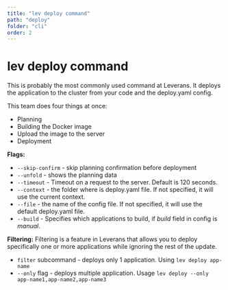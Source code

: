 ```yaml
---
title: "lev deploy command"
path: "deploy"
folder: "cli"
order: 2
---
```


# lev deploy command

This is probably the most commonly used command at Leverans. It deploys the application to the cluster from your code and the deploy.yaml config.

This team does four things at once:

- Planning
- Building the Docker image
- Upload the image to the server
- Deployment

**Flags:**

- `--skip-confirm` - skip planning confirmation before deployment
- `--unfold` - shows the planning data
- `--timeout` - Timeout on a request to the server. Default is 120 seconds.
- `--context` - the folder where is deploy.yaml file. If not specified, it will use the current context.
- `--file` - the name of the config file. If not specified, it will use the default deploy.yaml file.
- `--build` - Specifies which applications to build, if _build_ field in config is _manual_.

**Filtering:**
Filtering is a feature in Leverans that allows you to deploy specifically one or more applications while ignoring the rest of the update.

- `filter` subcommand - deploys only 1 application. Using `lev deploy app-name`
- `--only` flag - deploys multiple application. Usage `lev deploy --only app-name1,app-name2,app-name3`
